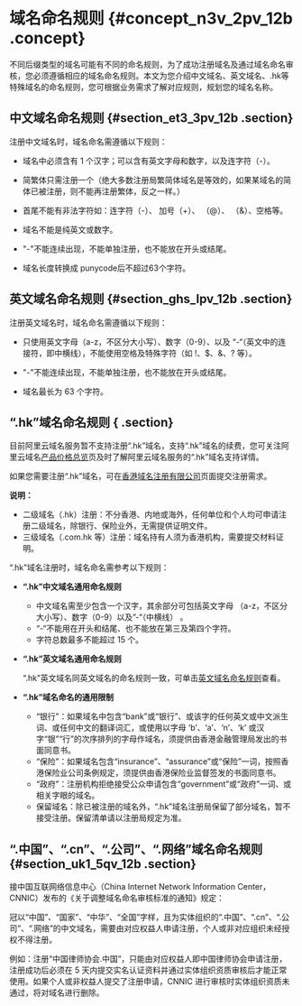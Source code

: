 # 域名命名规则 {#concept_n3v_2pv_12b .concept}

不同后缀类型的域名可能有不同的命名规则，为了成功注册域名及通过域名命名审核，您必须遵循相应的域名命名规则。本文为您介绍中文域名、英文域名、.hk等特殊域名的命名规则，您可根据业务需求了解对应规则，规划您的域名名称。

## 中文域名命名规则 {#section_et3_3pv_12b .section}

注册中文域名时，域名命名需遵循以下规则：

-   域名中必须含有 1 个汉字；可以含有英文字母和数字，以及连字符（-）。

-   简繁体只需注册一个（绝大多数注册局繁简体域名是等效的，如果某域名的简体已被注册，则不能再注册繁体，反之一样。）

-   首尾不能有非法字符如：连字符（-）、 加号（+）、 （@）、 （&）、空格等。

-   域名不能是纯英文或数字。

-   "-"不能连续出现，不能单独注册，也不能放在开头或结尾。
-   域名长度转换成 punycode后不超过63个字符。

## 英文域名命名规则 {#section_ghs_lpv_12b .section}

注册英文域名时，域名命名需遵循以下规则：

-   只使用英文字母（a-z，不区分大小写）、数字（0-9）、以及 “-“（英文中的连接符，即中横线），不能使用空格及特殊字符（如 !、$、&、? 等）。

-   "-"不能连续出现，不能单独注册，也不能放在开头或结尾。

-   域名最长为 63 个字符。


## “.hk”域名命名规则 { .section}

目前阿里云域名服务暂不支持注册“.hk”域名，支持“.hk”域名的续费，您可关注阿里云域名[产品价格总览](https://wanwang.aliyun.com/help/price.html?spm=5176.1825329.1003.4.tFSxsW)页及时了解阿里云域名服务的“.hk”域名支持详情。

如果您需要注册“.hk”域名，可在[香港域名注册有限公司](https://www.hkdnr.hk/cn/)页面提交注册需求。

**说明：** 

-   二级域名（.hk）注册：不分香港、内地或海外，任何单位和个人均可申请注册二级域名，除银行、保险业外，无需提供证明文件。
-   三级域名（.com.hk 等）注册：域名持有人须为香港机构，需要提交材料证明。

“.hk”域名注册时，域名命名需参考以下规则：

-   **“.hk”中文域名通用命名规则**
    -   中文域名需至少包含一个汉字，其余部分可包括英文字母 （a-z，不区分大小写）、数字（0-9）以及”-“（中横线） 。
    -   “-“不能用在开头和结尾、也不能放在第三及第四个字符。
    -   字符总数最多不能超过 15 个。
-   **“.hk”英文域名通用命名规则**

    “.hk”英文域名同英文域名的命名规则一致，可单击[英文域名命名规则](#section_ghs_lpv_12b)查看。

-   **“.hk”域名命名的通用限制**
    -   “银行”：如果域名中包含“bank”或“银行”、或该字的任何英文或中文派生词、或任何中文的翻译词汇，或使用以字母 ‘b’、‘a’、‘n’、‘k’ 或汉字“银”“行”的次序排列的字母作域名，须提供由香港金融管理局发出的书面同意书。
    -   “保险”：如果域名包含“insurance”、“assurance”或“保险”一词，按照香港保险业公司条例规定，须提供由香港保险业监督签发的书面同意书。
    -   “政府”：注册机构拒绝接受公众申请包含“government”或“政府”一词、或相关字眼的域名。
    -   保留域名：除已被注册的域名外，“.hk”域名注册局保留了部分域名，暂不接受注册。保留清单请以注册局规定为准。

## “.中国”、“.cn”、“.公司”、“.网络”域名命名规则 {#section_uk1_5qv_12b .section}

接中国互联网络信息中心（China Internet Network Information Center，CNNIC）发布的《关于调整域名命名审核标准的通知》规定：

冠以“中国”、“国家”、“中华”、“全国”字样，且为实体组织的“.中国”、“.cn”、“.公司”、“.网络”的中文域名，需要由对应权益人申请注册，个人或非对应组织未经授权不得注册。

例如：注册“中国律师协会.中国”，只能由对应权益人即中国律师协会申请注册，注册成功后必须在 5 天内提交实名认证资料并通过实体组织资质审核后才能正常使用。如果个人或非权益人提交了注册申请，CNNIC 进行审核时实体组织资质未通过，将对域名进行删除。

